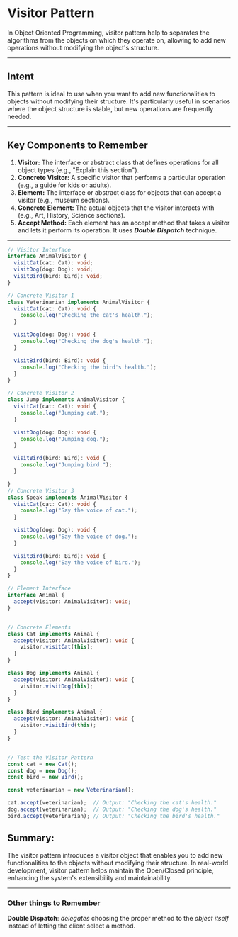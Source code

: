# **Visitor Pattern**

In Object Oriented Programming, visitor pattern help to separates the algorithms from the objects on which they operate on, allowing to add new operations without modifying the object's structure.  

---

## **Intent**

This pattern is ideal to use when you want to add new functionalities to objects without modifying their structure. It's particularly useful in scenarios where the object structure is stable, but new operations are frequently needed.

---

## **Key Components to Remember**

1. **Visitor:** The interface or abstract class that defines operations for all object types (e.g., "Explain this section").
2. **Concrete Visitor:** A specific visitor that performs a particular operation (e.g., a guide for kids or adults).
3. **Element:** The interface or abstract class for objects that can accept a visitor (e.g., museum sections).
4. **Concrete Element:** The actual objects that the visitor interacts with (e.g., Art, History, Science sections).
5. **Accept Method:** Each element has an accept method that takes a visitor and lets it perform its operation. It uses ***Double Dispatch*** technique.

---

```ts
// Visitor Interface
interface AnimalVisitor {
  visitCat(cat: Cat): void;
  visitDog(dog: Dog): void;
  visitBird(bird: Bird): void;
}

// Concrete Visitor 1
class Veterinarian implements AnimalVisitor {
  visitCat(cat: Cat): void {
    console.log("Checking the cat's health.");
  }

  visitDog(dog: Dog): void {
    console.log("Checking the dog's health.");
  }

  visitBird(bird: Bird): void {
    console.log("Checking the bird's health.");
  }
}

// Concrete Visitor 2
class Jump implements AnimalVisitor {
  visitCat(cat: Cat): void {
    console.log("Jumping cat.");
  }

  visitDog(dog: Dog): void {
    console.log("Jumping dog.");
  }

  visitBird(bird: Bird): void {
    console.log("Jumping bird.");
  }

}
// Concrete Visitor 3
class Speak implements AnimalVisitor {
  visitCat(cat: Cat): void {
    console.log("Say the voice of cat.");
  }

  visitDog(dog: Dog): void {
    console.log("Say the voice of dog.");
  }

  visitBird(bird: Bird): void {
    console.log("Say the voice of bird.");
  }
}

// Element Interface
interface Animal {
  accept(visitor: AnimalVisitor): void;
}


// Concrete Elements
class Cat implements Animal {
  accept(visitor: AnimalVisitor): void {
    visitor.visitCat(this);
  }
}

class Dog implements Animal {
  accept(visitor: AnimalVisitor): void {
    visitor.visitDog(this);
  }
}

class Bird implements Animal {
  accept(visitor: AnimalVisitor): void {
    visitor.visitBird(this);
  }
}


// Test the Visitor Pattern
const cat = new Cat();
const dog = new Dog();
const bird = new Bird();

const veterinarian = new Veterinarian();

cat.accept(veterinarian);  // Output: "Checking the cat's health."
dog.accept(veterinarian);  // Output: "Checking the dog's health."
bird.accept(veterinarian); // Output: "Checking the bird's health."

```

## **Summary:**

The visitor pattern introduces a visitor object that enables you to add new functionalities to the objects without modifying their structure. In real-world development, visitor pattern helps maintain the Open/Closed principle, enhancing the system's extensibility and maintainability.

---

### **Other things to Remember**

**Double Dispatch**: *delegates* choosing the proper method to the *object itself* instead of letting the client select a method.